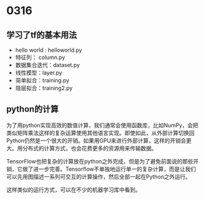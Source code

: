 # 0316

## 学习了tf的基本用法

- hello world : helloworld.py
- 特征列： column.py
- 数据集合迭代：dataset.py
- 线性模型：layer.py
- 简单拟合：training.py
- 隐层拟合：training2.py

## python的计算

为了用python实现高效的数值计算，我们通常会使用函数库，比如NumPy，会把类似矩阵乘法这样的复杂运算使用其他语言实现。即使如此，从外部计算切换回Python仍然是一个很大的开销。如果用GPU来进行外部计算，这样的开销会更大。用分布式的计算方式，也会花费更多的资源用来传输数据。

TensorFlow也把复杂的计算放在python之外完成，但是为了避免前面说的那些开销，它做了进一步完善。Tensorflow不单独地运行单一的复杂计算，而是让我们可以先用图描述一系列可交互的计算操作，然后全部一起在Python之外运行。

这样类似的运行方式，可以在不少的机器学习库中看到。